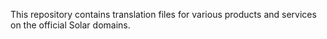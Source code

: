
This repository contains translation files for various products and services on the official Solar domains.